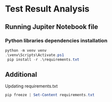 # Test Result Analysis

## Running Jupiter Notebook file

### Python libraries dependencies installation

```powershell
python -m venv venv
.\venv\Scripts\Activate.ps1
 pip install -r .\requirements.txt
```

## Additional

Updating requirements.txt

```powershell
pip freeze | Set-Content requirements.txt
```
